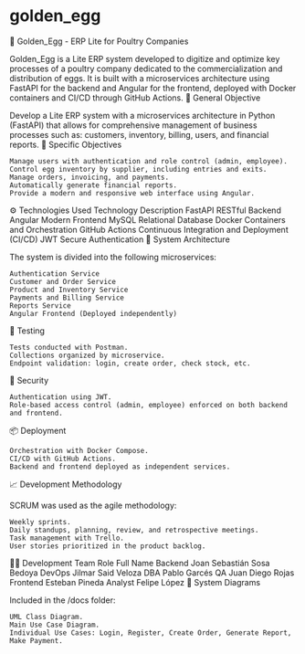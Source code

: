 # golden_egg
🥚 Golden_Egg - ERP Lite for Poultry Companies

Golden_Egg is a Lite ERP system developed to digitize and optimize key processes of a poultry company dedicated to the commercialization and distribution of eggs. It is built with a microservices architecture using FastAPI for the backend and Angular for the frontend, deployed with Docker containers and CI/CD through GitHub Actions.
🚀 General Objective

Develop a Lite ERP system with a microservices architecture in Python (FastAPI) that allows for comprehensive management of business processes such as: customers, inventory, billing, users, and financial reports.
🎯 Specific Objectives

    Manage users with authentication and role control (admin, employee).
    Control egg inventory by supplier, including entries and exits.
    Manage orders, invoicing, and payments.
    Automatically generate financial reports.
    Provide a modern and responsive web interface using Angular.

⚙️ Technologies Used
Technology 	Description
FastAPI 	RESTful Backend
Angular 	Modern Frontend
MySQL 	Relational Database
Docker 	Containers and Orchestration
GitHub Actions 	Continuous Integration and Deployment (CI/CD)
JWT 	Secure Authentication
🧱 System Architecture

The system is divided into the following microservices:

    Authentication Service
    Customer and Order Service
    Product and Inventory Service
    Payments and Billing Service
    Reports Service
    Angular Frontend (Deployed independently)

🧪 Testing

    Tests conducted with Postman.
    Collections organized by microservice.
    Endpoint validation: login, create order, check stock, etc.

🔐 Security

    Authentication using JWT.
    Role-based access control (admin, employee) enforced on both backend and frontend.

📦 Deployment

    Orchestration with Docker Compose.
    CI/CD with GitHub Actions.
    Backend and frontend deployed as independent services.

📈 Development Methodology

SCRUM was used as the agile methodology:

    Weekly sprints.
    Daily standups, planning, review, and retrospective meetings.
    Task management with Trello.
    User stories prioritized in the product backlog.

🧑‍💻 Development Team
Role 	Full Name
Backend 	Joan Sebastián Sosa Bedoya
DevOps 	Jilmar Said Veloza
DBA 	Pablo Garcés
QA 	Juan Diego Rojas
Frontend 	Esteban Pineda
Analyst 	Felipe López
📂 System Diagrams

Included in the /docs folder:

    UML Class Diagram.
    Main Use Case Diagram.
    Individual Use Cases: Login, Register, Create Order, Generate Report, Make Payment.
